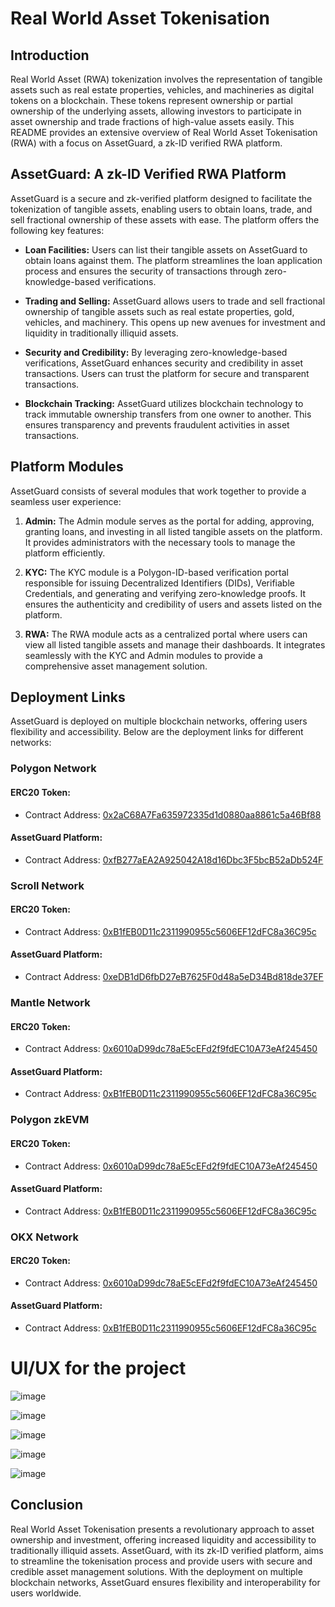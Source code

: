 # Real World Asset Tokenisation

## Introduction

Real World Asset (RWA) tokenization involves the representation of tangible assets such as real estate properties, vehicles, and machineries as digital tokens on a blockchain. These tokens represent ownership or partial ownership of the underlying assets, allowing investors to participate in asset ownership and trade fractions of high-value assets easily. This README provides an extensive overview of Real World Asset Tokenisation (RWA) with a focus on AssetGuard, a zk-ID verified RWA platform.

## AssetGuard: A zk-ID Verified RWA Platform

AssetGuard is a secure and zk-verified platform designed to facilitate the tokenization of tangible assets, enabling users to obtain loans, trade, and sell fractional ownership of these assets with ease. The platform offers the following key features:

- **Loan Facilities:** Users can list their tangible assets on AssetGuard to obtain loans against them. The platform streamlines the loan application process and ensures the security of transactions through zero-knowledge-based verifications.

- **Trading and Selling:** AssetGuard allows users to trade and sell fractional ownership of tangible assets such as real estate properties, gold, vehicles, and machinery. This opens up new avenues for investment and liquidity in traditionally illiquid assets.

- **Security and Credibility:** By leveraging zero-knowledge-based verifications, AssetGuard enhances security and credibility in asset transactions. Users can trust the platform for secure and transparent transactions.

- **Blockchain Tracking:** AssetGuard utilizes blockchain technology to track immutable ownership transfers from one owner to another. This ensures transparency and prevents fraudulent activities in asset transactions.

## Platform Modules

AssetGuard consists of several modules that work together to provide a seamless user experience:

1. **Admin:** The Admin module serves as the portal for adding, approving, granting loans, and investing in all listed tangible assets on the platform. It provides administrators with the necessary tools to manage the platform efficiently.

2. **KYC:** The KYC module is a Polygon-ID-based verification portal responsible for issuing Decentralized Identifiers (DIDs), Verifiable Credentials, and generating and verifying zero-knowledge proofs. It ensures the authenticity and credibility of users and assets listed on the platform.

3. **RWA:** The RWA module acts as a centralized portal where users can view all listed tangible assets and manage their dashboards. It integrates seamlessly with the KYC and Admin modules to provide a comprehensive asset management solution.

## Deployment Links

AssetGuard is deployed on multiple blockchain networks, offering users flexibility and accessibility. Below are the deployment links for different networks:

### Polygon Network

#### ERC20 Token:
- Contract Address: [0x2aC68A7Fa635972335d1d0880aa8861c5a46Bf88](https://mumbai.polygonscan.com/address/0x2aC68A7Fa635972335d1d0880aa8861c5a46Bf88#code)

#### AssetGuard Platform:
- Contract Address: [0xfB277aEA2A925042A18d16Dbc3F5bcB52aDb524F](https://mumbai.polygonscan.com/address/0xfB277aEA2A925042A18d16Dbc3F5bcB52aDb524F#code)

### Scroll Network

#### ERC20 Token:
- Contract Address: [0xB1fEB0D11c2311990955c5606EF12dFC8a36C95c](https://sepolia-blockscout.scroll.io/address/0xB1fEB0D11c2311990955c5606EF12dFC8a36C95c/read-contract#address-tabs)

#### AssetGuard Platform:
- Contract Address: [0xeDB1dD6fbD27eB7625F0d48a5eD34Bd818de37EF](https://sepolia-blockscout.scroll.io/address/0xeDB1dD6fbD27eB7625F0d48a5eD34Bd818de37EF#code)

### Mantle Network

#### ERC20 Token:
- Contract Address: [0x6010aD99dc78aE5cEFd2f9fdEC10A73eAf245450](https://explorer.testnet.mantle.xyz/address/0x6010aD99dc78aE5cEFd2f9fdEC10A73eAf245450#code)

#### AssetGuard Platform:
- Contract Address: [0xB1fEB0D11c2311990955c5606EF12dFC8a36C95c](https://explorer.testnet.mantle.xyz/address/0xB1fEB0D11c2311990955c5606EF12dFC8a36C95c#code)

### Polygon zkEVM

#### ERC20 Token:
- Contract Address: [0x6010aD99dc78aE5cEFd2f9fdEC10A73eAf245450](https://testnet-zkevm.polygonscan.com/address/0x6010aD99dc78aE5cEFd2f9fdEC10A73eAf245450#code)

#### AssetGuard Platform:
- Contract Address: [0xB1fEB0D11c2311990955c5606EF12dFC8a36C95c](https://testnet-zkevm.polygonscan.com/address/0xB1fEB0D11c2311990955c5606EF12dFC8a36C95c#code)

### OKX Network

#### ERC20 Token:
- Contract Address: [0x6010aD99dc78aE5cEFd2f9fdEC10A73eAf245450](https://www.oklink.com/x1-test/address/0x6010aD99dc78aE5cEFd2f9fdEC10A73eAf245450/contract)

#### AssetGuard Platform:
- Contract Address: [0xB1fEB0D11c2311990955c5606EF12dFC8a36C95c](https://www.oklink.com/x1-test/address/0xb1feb0d11c2311990955c5606ef12dfc8a36c95c/contract)


# UI/UX for the project

![image](https://user-images.githubusercontent.com/.png)

![image](https://user-images.githubusercontent.com/.png)

![image](https://user-images.githubusercontent.com/.png)

![image](https://user-images.githubusercontent.com/.png)

![image](https://user-images.githubusercontent.com/.png)


## Conclusion

Real World Asset Tokenisation presents a revolutionary approach to asset ownership and investment, offering increased liquidity and accessibility to traditionally illiquid assets. AssetGuard, with its zk-ID verified platform, aims to streamline the tokenisation process and provide users with secure and credible asset management solutions. With the deployment on multiple blockchain networks, AssetGuard ensures flexibility and interoperability for users worldwide.
